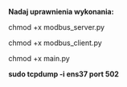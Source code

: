 **Nadaj uprawnienia wykonania:**

chmod +x modbus_server.py

chmod +x modbus_client.py

chmod +x main.py

**sudo tcpdump -i ens37 port 502**
